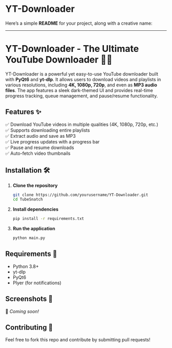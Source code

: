 # YT-Downloader
Here’s a simple **README** for your project, along with a creative name:  

---

# **YT-Downloader - The Ultimate YouTube Downloader** 🚀🎥  

YT-Downloader is a powerful yet easy-to-use YouTube downloader built with **PyQt6** and **yt-dlp**. It allows users to download videos and playlists in various resolutions, including **4K, 1080p, 720p**, and even as **MP3 audio files**. The app features a sleek dark-themed UI and provides real-time progress tracking, queue management, and pause/resume functionality.  

## **Features** ✨  
✅ Download YouTube videos in multiple qualities (4K, 1080p, 720p, etc.)  
✅ Supports downloading entire playlists  
✅ Extract audio and save as MP3  
✅ Live progress updates with a progress bar  
✅ Pause and resume downloads  
✅ Auto-fetch video thumbnails  

## **Installation** 🛠️  
1. **Clone the repository**  
   ```bash
   git clone https://github.com/yourusername/YT-Downloader.git
   cd TubeSnatch
   ```  
2. **Install dependencies**  
   ```bash
   pip install -r requirements.txt
   ```  
3. **Run the application**  
   ```bash
   python main.py
   ```  

## **Requirements** 📌  
- Python 3.8+  
- yt-dlp  
- PyQt6  
- Plyer (for notifications)  

## **Screenshots** 📸  
🚀 *Coming soon!*  

## **Contributing** 🤝  
Feel free to fork this repo and contribute by submitting pull requests!  
